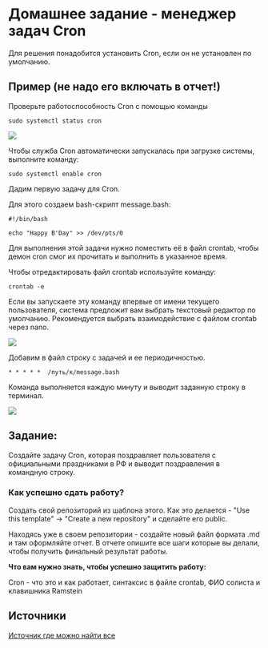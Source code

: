 # Домашнее задание - менеджер задач Cron

Для решения понадобится установить Cron, если он не установлен по умолчанию.
## Пример (не надо его включать в отчет!)

Проверьте работоспособность Cron c помощью команды 
```
sudo systemctl status cron
```
<image src=cronstatus.PNG>

Чтобы служба Cron автоматически запускалась при загрузке системы, выполните команду:

```
sudo systemctl enable cron
```
Дадим первую задачу для Cron. 

Для этого создаем bash-скрипт message.bash:

```
#!/bin/bash

echo "Happy B'Day" >> /dev/pts/0
```

Для выполнения этой задачи нужно поместить её в файл crontab, чтобы демон cron смог их прочитать и выполнить в указанное время. 

Чтобы отредактировать файл crontab используйте команду:
```
crontab -e
```
Если вы запускаете эту команду впервые от имени текущего пользователя, система предложит вам выбрать текстовый редактор по умолчанию. Рекомендуется выбрать взаимодействие с файлом crontab через nano.

<image src=red.PNG>

Добавим в файл строку с задачей и ее периодичностью.

```
* * * * *  /путь/к/message.bash
```


Команда выполняется каждую минуту и выводит заданную строку в терминал. 

<image src=script.PNG>



  

## Задание:  

Создайте задачу Сron, которая поздравляет пользователя с официальными праздниками в РФ и выводит поздравления в командную строку.

### Как успешно сдать работу?

Создать свой репозиторий из шаблона этого. Как это делается - "Use this template" -> "Create a new repository" и сделайте его public. 

Находясь уже в своем репозитории - создайте новый файл формата .md и там оформляйте отчет. В отчете опишите все шаги которые вы делали, чтобы получить финальный результат работы.

**Что вам нужно знать, чтобы успешно защитить работу:**

Cron - что это и как работает, синтаксис в файле crontab, ФИО солиста и клавишника Ramstein

## Источники

[Источник где можно найти все](https://google.com)